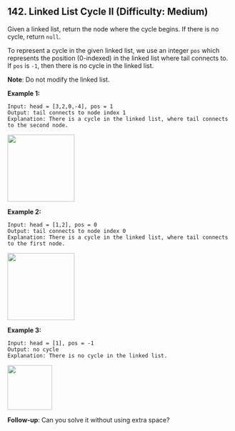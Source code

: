 ## 142. Linked List Cycle II (Difficulty: Medium)

Given a linked list, return the node where the cycle begins. If there is no cycle, return `null`.

To represent a cycle in the given linked list, we use an integer `pos` which represents the position (0-indexed) in the linked list where tail connects to. If `pos` is `-1`, then there is no cycle in the linked list.

**Note**: Do not modify the linked list.

**Example 1:**
```
Input: head = [3,2,0,-4], pos = 1
Output: tail connects to node index 1
Explanation: There is a cycle in the linked list, where tail connects to the second node.
```
<p>
  <img height="150" src="https://assets.leetcode.com/uploads/2018/12/07/circularlinkedlist.png">
</p>

**Example 2:**
```
Input: head = [1,2], pos = 0
Output: tail connects to node index 0
Explanation: There is a cycle in the linked list, where tail connects to the first node.
```
<p>
  <img height="150" src="https://assets.leetcode.com/uploads/2018/12/07/circularlinkedlist_test2.png">
</p>

**Example 3:**
```
Input: head = [1], pos = -1
Output: no cycle
Explanation: There is no cycle in the linked list.
```
<p>
  <img height="100" src="https://assets.leetcode.com/uploads/2018/12/07/circularlinkedlist_test3.png">
</p>

**Follow-up**:
Can you solve it without using extra space?

